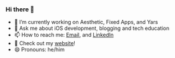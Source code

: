 ### Hi there 👋

- 🔭 I’m currently working on Aesthetic, Fixed Apps, and Yars
- 💬 Ask me about iOS development, blogging and tech education
- 📫 How to reach me: [Email](mailto:contact.canbalkaya@gmail.com), and [LinkedIn](https://www.linkedin.com/in/canbalkaya/)
- 📡 Check out my [website](https://www.canbalkaya.com)!
- 😄 Pronouns: he/him
